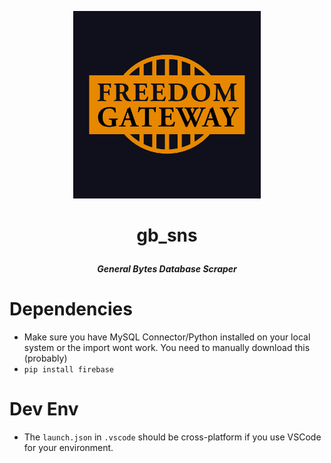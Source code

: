 <p align="center"><img src="https://raw.githubusercontent.com/freedomgateway/fg_branding/master/fg_logo_gold.jpg" alt="drawing" width="300"/></p>

# <p align="center"><b>gb_sns</b></p>
<p align="center"><b><i>General Bytes Database Scraper</i></b></p>

# Dependencies
* Make sure you have MySQL Connector/Python installed on your local system or the import wont work. You need to manually download this (probably)
* `pip install firebase`

# Dev Env
* The `launch.json` in `.vscode` should be cross-platform if you use VSCode for your environment.

